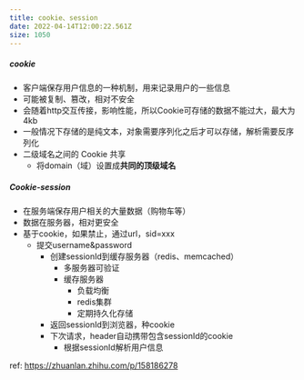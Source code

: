 ```yaml
---
title: cookie、session
date: 2022-04-14T12:00:22.561Z
size: 1050
---
```

##### cookie

- 客户端保存用户信息的一种机制，用来记录用户的一些信息
- 可能被复制、篡改，相对不安全
- 会随着http交互传接，影响性能，所以Cookie可存储的数据不能过大，最大为4kb
- 一般情况下存储的是纯文本，对象需要序列化之后才可以存储，解析需要反序列化
- 二级域名之间的 Cookie 共享
  - 将domain（域）设置成**共同的顶级域名**

##### Cookie-session

- 在服务端保存用户相关的大量数据（购物车等）
- 数据在服务器，相对更安全
- 基于cookie，如果禁止，通过url，sid=xxx
  - 提交username&password
    - 创建sessionId到缓存服务器（redis、memcached）
      - 多服务器可验证
      - 缓存服务器
        - 负载均衡
        - redis集群
        - 定期持久化存储
    - 返回sessionId到浏览器，种cookie
    - 下次请求，header自动携带包含sessionId的cookie
      - 根据sessionId解析用户信息



ref: https://zhuanlan.zhihu.com/p/158186278

